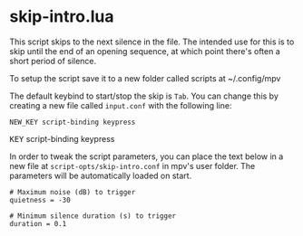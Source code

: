 # skip-intro.lua #

This script skips to the next silence in the file. The intended use for this is to skip until the end of an opening sequence, at which point there's often a short period of silence.

To setup the script save it to a new folder called scripts at ~/.config/mpv

The default keybind to start/stop the skip is `Tab`. You can change this by creating a new file called `input.conf` with the following line:
```
NEW_KEY script-binding keypress
```

<kbd>KEY</kbd> script-binding keypress

In order to tweak the script parameters, you can place the text below in a new file at `script-opts/skip-intro.conf` in mpv's user folder. The parameters will be automatically loaded on start.

```
# Maximum noise (dB) to trigger
quietness = -30

# Minimum silence duration (s) to trigger
duration = 0.1
```
